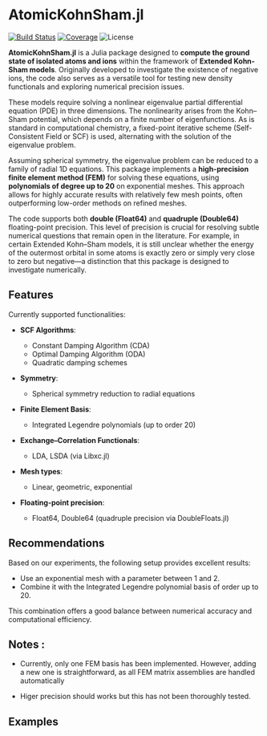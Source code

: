 # AtomicKohnSham.jl

[![Build Status](https://github.com/Theozeud/AtomicKohnSham/actions/workflows/CI.yml/badge.svg?branch=main)](https://github.com/Theozeud/AtomicKohnSham/actions/workflows/CI.yml?query=branch%3Amain)
[![Coverage](https://codecov.io/gh/Theozeud/AtomicKohnSham/branch/main/graph/badge.svg)](https://codecov.io/gh/Theozeud/AtomicKohnSham)
![License](https://img.shields.io/badge/license-MIT-blue.svg)

**AtomicKohnSham.jl** is a Julia package designed to **compute the ground state of isolated atoms and ions** within the framework of **Extended Kohn-Sham models**. Originally developed to investigate the existence of negative ions, the code also serves as a versatile tool for testing new density functionals and exploring numerical precision issues.

These models require solving a nonlinear eigenvalue partial differential equation (PDE) in three dimensions. The nonlinearity arises from the Kohn–Sham potential, which depends on a finite number of eigenfunctions. As is standard in computational chemistry, a fixed-point iterative scheme (Self-Consistent Field or SCF) is used, alternating with the solution of the eigenvalue problem.

Assuming spherical symmetry, the eigenvalue problem can be reduced to a family of radial 1D equations. This package implements a **high-precision finite element method (FEM)** for solving these equations, using **polynomials of degree up to 20** on exponential meshes. This approach allows for highly accurate results with relatively few mesh points, often outperforming low-order methods on refined meshes.

The code supports both **double (Float64)** and **quadruple (Double64)** floating-point precision. This level of precision is crucial for resolving subtle numerical questions that remain open in the literature. For example, in certain Extended Kohn–Sham models, it is still unclear whether the energy of the outermost orbital in some atoms is exactly zero or simply very close to zero but negative—a distinction that this package is designed to investigate numerically.

## Features
Currently supported functionalities:

- **SCF Algorithms**:
  - Constant Damping Algorithm (CDA)
  - Optimal Damping Algorithm (ODA)
  - Quadratic damping schemes
    
- **Symmetry**:
  - Spherical symmetry reduction to radial equations
    
- **Finite Element Basis**:
  - Integrated Legendre polynomials (up to order 20)
    
- **Exchange–Correlation Functionals**:
    - LDA, LSDA (via Libxc.jl)
      
- **Mesh types**:
    - Linear, geometric, exponential
      
- **Floating-point precision**:
    - Float64, Double64 (quadruple precision via DoubleFloats.jl)

## Recommendations
Based on our experiments, the following setup provides excellent results:
- Use an exponential mesh with a parameter between 1 and 2.
- Combine it with the Integrated Legendre polynomial basis of order up to 20.
  
This combination offers a good balance between numerical accuracy and computational efficiency.

## Notes :
- Currently, only one FEM basis has been implemented. However, adding a new one is straightforward, as all FEM matrix assemblies are handled automatically


- Higer precision should works but this has not been thoroughly tested.

## Examples 

